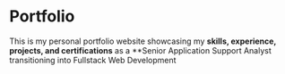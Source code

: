 # Portfolio
This is my personal portfolio website showcasing my **skills, experience, projects, and certifications** as a **Senior Application Support Analyst transitioning into Fullstack Web Development
